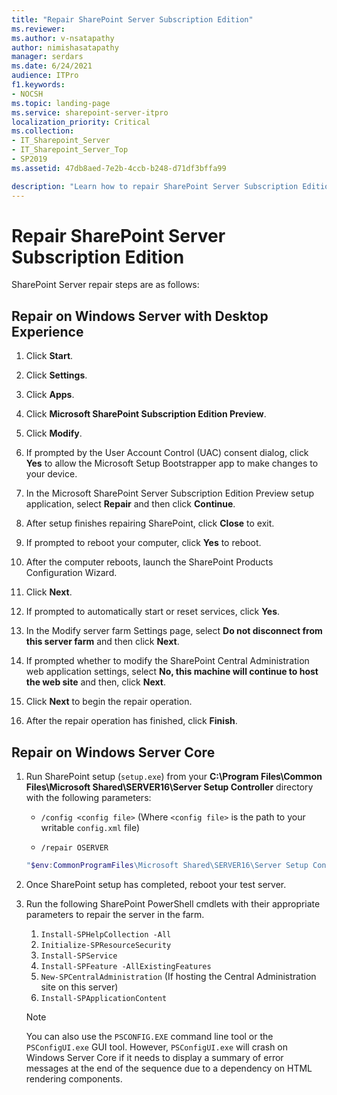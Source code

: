 ```yaml
---
title: "Repair SharePoint Server Subscription Edition"
ms.reviewer: 
ms.author: v-nsatapathy
author: nimishasatapathy
manager: serdars
ms.date: 6/24/2021
audience: ITPro
f1.keywords:
- NOCSH
ms.topic: landing-page
ms.service: sharepoint-server-itpro
localization_priority: Critical
ms.collection:
- IT_Sharepoint_Server
- IT_Sharepoint_Server_Top
- SP2019
ms.assetid: 47db8aed-7e2b-4ccb-b248-d71df3bffa99

description: "Learn how to repair SharePoint Server Subscription Edition in various topologies."
---
```

# Repair SharePoint Server Subscription Edition
<a name="section1"> </a>

SharePoint Server repair steps are as follows:

## Repair on Windows Server with Desktop Experience

1. Click **Start**.

2. Click **Settings**.

3. Click **Apps**.

4. Click **Microsoft SharePoint Subscription Edition Preview**.

5. Click **Modify**.

6. If prompted by the User Account Control (UAC) consent dialog, click **Yes** to allow the Microsoft Setup Bootstrapper app to make changes to your device.

7. In the Microsoft SharePoint Server Subscription Edition Preview setup application, select **Repair** and then click **Continue**.

8. After setup finishes repairing SharePoint, click **Close** to exit.

9. If prompted to reboot your computer, click **Yes** to reboot.

10. After the computer reboots, launch the SharePoint Products Configuration Wizard.

11. Click **Next**.

12. If prompted to automatically start or reset services, click **Yes**.

13. In the Modify server farm Settings page, select **Do not disconnect from this server farm** and then click **Next**.

14. If prompted whether to modify the SharePoint Central Administration web application settings, select **No, this machine will continue to host the web site** and then, click **Next**.

15. Click **Next** to begin the repair operation.

16. After the repair operation has finished, click **Finish**.

## Repair on Windows Server Core

1. Run SharePoint setup (`setup.exe`) from your **C:\Program Files\Common Files\Microsoft Shared\SERVER16\Server Setup Controller** directory with the following parameters:

    - `/config <config file>` (Where `<config file>` is the path to your writable `config.xml` file)

    - `/repair OSERVER`

    ```powershell
    "$env:CommonProgramFiles\Microsoft Shared\SERVER16\Server Setup Controller\setup.exe" /config "C:\SharePoint Files\config.xml" /repair OSERVER  
    ```

2. Once SharePoint setup has completed, reboot your test server.

3. Run the following SharePoint PowerShell cmdlets with their appropriate parameters to repair the server in the farm.

    1. `Install-SPHelpCollection -All`
    2. `Initialize-SPResourceSecurity`
    3. `Install-SPService`
    4. `Install-SPFeature -AllExistingFeatures`
    5. `New-SPCentralAdministration` (If hosting the Central Administration site on this server)
    6. `Install-SPApplicationContent`

    > [!Note]
    > You can also use the `PSCONFIG.EXE` command line tool or the `PSConfigUI.exe` GUI tool. However, `PSConfigUI.exe` will crash on Windows Server Core if it needs to display a summary of error messages at the end of the sequence due to a dependency on HTML rendering components.
